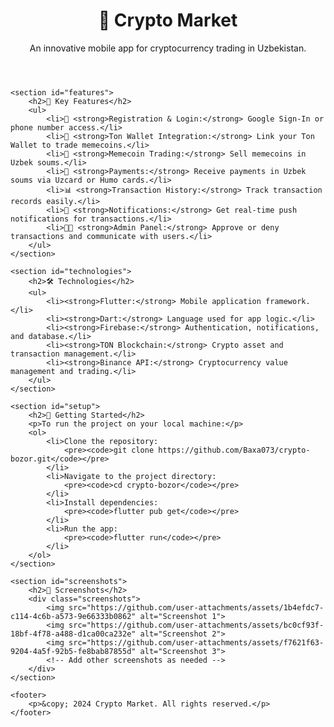 <!DOCTYPE html>
<html lang="en">
<head>
    <meta charset="UTF-8">
    <meta name="viewport" content="width=device-width, initial-scale=1.0">
    <title>Crypto Market</title>
    <link rel="stylesheet" href="style.css">
</head>
<body>
    <header>
        <h1>🚀 Crypto Market</h1>
        <p>An innovative mobile app for cryptocurrency trading in Uzbekistan.</p>
    </header>

    <section id="features">
        <h2>📱 Key Features</h2>
        <ul>
            <li>🔐 <strong>Registration & Login:</strong> Google Sign-In or phone number access.</li>
            <li>🔗 <strong>Ton Wallet Integration:</strong> Link your Ton Wallet to trade memecoins.</li>
            <li>💸 <strong>Memecoin Trading:</strong> Sell memecoins in Uzbek soums.</li>
            <li>🏦 <strong>Payments:</strong> Receive payments in Uzbek soums via Uzcard or Humo cards.</li>
            <li>📊 <strong>Transaction History:</strong> Track transaction records easily.</li>
            <li>🔔 <strong>Notifications:</strong> Get real-time push notifications for transactions.</li>
            <li>👨‍💻 <strong>Admin Panel:</strong> Approve or deny transactions and communicate with users.</li>
        </ul>
    </section>

    <section id="technologies">
        <h2>🛠 Technologies</h2>
        <ul>
            <li><strong>Flutter:</strong> Mobile application framework.</li>
            <li><strong>Dart:</strong> Language used for app logic.</li>
            <li><strong>Firebase:</strong> Authentication, notifications, and database.</li>
            <li><strong>TON Blockchain:</strong> Crypto asset and transaction management.</li>
            <li><strong>Binance API:</strong> Cryptocurrency value management and trading.</li>
        </ul>
    </section>

    <section id="setup">
        <h2>🚀 Getting Started</h2>
        <p>To run the project on your local machine:</p>
        <ol>
            <li>Clone the repository:
                <pre><code>git clone https://github.com/Baxa073/crypto-bozor.git</code></pre>
            </li>
            <li>Navigate to the project directory:
                <pre><code>cd crypto-bozor</code></pre>
            </li>
            <li>Install dependencies:
                <pre><code>flutter pub get</code></pre>
            </li>
            <li>Run the app:
                <pre><code>flutter run</code></pre>
            </li>
        </ol>
    </section>

    <section id="screenshots">
        <h2>📸 Screenshots</h2>
        <div class="screenshots">
            <img src="https://github.com/user-attachments/assets/1b4efdc7-c114-4c6b-a573-9e66333b0862" alt="Screenshot 1">
            <img src="https://github.com/user-attachments/assets/bc0cf93f-18bf-4f78-a488-d1ca00ca232e" alt="Screenshot 2">
            <img src="https://github.com/user-attachments/assets/f7621f63-9204-4a5f-92b5-fe8bab87855d" alt="Screenshot 3">
            <!-- Add other screenshots as needed -->
        </div>
    </section>

    <footer>
        <p>&copy; 2024 Crypto Market. All rights reserved.</p>
    </footer>
</body>
</html>
